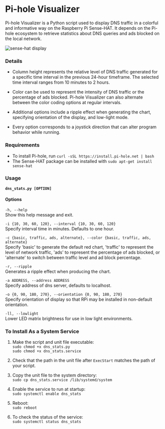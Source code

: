 # Pi-hole Visualizer  
Pi-hole Visualizer is a Python script used to display DNS traffic in a colorful and informative way on the Raspberry Pi Sense-HAT. It depends on the Pi-hole ecosystem to retrieve statistics about DNS queries and ads blocked on the local network.    

![sense-hat display](https://github.com/simianAstronaut/pi-hole-visualizer/blob/master/images/sense_hat.gif)  

### Details  
- Column height represents the relative level of DNS traffic generated for a specific time interval in the previous 24-hour timeframe. The selected time interval ranges from 10 minutes to 2 hours.  

- Color can be used to represent the intensity of DNS traffic or the percentage of ads blocked. Pi-hole Visualizer can also alternate between the color coding options at regular intervals.  

- Additional options include a ripple effect when generating the chart, specifying orientation of the display, and low-light mode.  

- Every option corresponds to a joystick direction that can alter program behavior while running.

### Requirements
* To install Pi-hole, run `curl -sSL https://install.pi-hole.net | bash`
* The Sense-HAT package can be installed with `sudo apt-get install sense-hat`  

### Usage
**`dns_stats.py [OPTION]`**  

#### Options  
`-h, --help`  
Show this help message and exit.  

`-i {10, 30, 60, 120}, --interval {10, 30, 60, 120}`  
Specify interval time in minutes. Defaults to one hour.

`-c {basic, traffic, ads, alternate}, --color {basic, traffic, ads, alternate}`  
Specify 'basic' to generate the default red chart, 'traffic' to represent the level of network traffic, 'ads' to represent the percentage of ads blocked, or 'alternate' to switch between traffic level and ad block percentage.  

`-r, --ripple`  
Generates a ripple effect when producing the chart.  

`-a ADDRESS, --address ADDRESS`  
Specify address of dns server, defaults to localhost.

`-o {0, 90, 180, 270}, --orientation {0, 90, 180, 270}`  
Specify orientation of display so that RPi may be installed in non-default orientation.

`-ll, --lowlight`  
Lower LED matrix brightness for use in low light environments.

 ### To Install As a System Service  
 1. Make the script and unit file executable:  
 `sudo chmod +x dns_stats.py`  
 `sudo chmod +x dns_stats.service`  
 
 2. Check that the path in the unit file after `ExecStart` matches the path of your script.  
 
 3. Copy the unit file to the system directory:  
 `sudo cp dns_stats.service /lib/systemd/system`  
 
 4. Enable the service to run at startup:  
 `sudo systemctl enable dns_stats`  
 
 5. Reboot:  
 `sudo reboot`  
 
 6. To check the status of the service:  
 `sudo systemctl status dns_stats`

